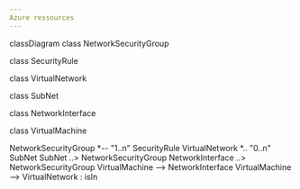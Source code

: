 ```yaml
---
Azure ressources
---
```

classDiagram
  class NetworkSecurityGroup
    
  class SecurityRule

  class VirtualNetwork

  class SubNet

  class NetworkInterface

  class VirtualMachine

  NetworkSecurityGroup *-- "1..n" SecurityRule
  VirtualNetwork *.. "0..n" SubNet
  SubNet ..> NetworkSecurityGroup
  NetworkInterface ..> NetworkSecurityGroup
  VirtualMachine --> NetworkInterface
  VirtualMachine --> VirtualNetwork : isIn

